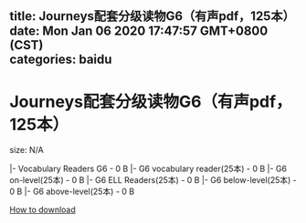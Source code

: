 
title: Journeys配套分级读物G6（有声pdf，125本）
date: Mon Jan 06 2020 17:47:57 GMT+0800 (CST)    
categories: baidu
---

# Journeys配套分级读物G6（有声pdf，125本）
size: N/A
 
 
|- Vocabulary Readers G6 - 0 B
|- G6 vocabulary reader(25本) - 0 B
|- G6 on-level(25本) - 0 B
|- G6 ELL Readers(25本) - 0 B
|- G6 below-level(25本) - 0 B
|- G6 above-level(25本) - 0 B

[How to download](https://bpcam.bemobtrk.com/go/2ceec3aa-1ca2-46d6-b9ff-aaa5c184517c?jno=1815)